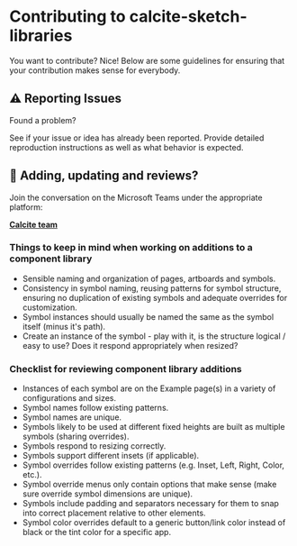 # Contributing to calcite-sketch-libraries

You want to contribute? Nice! Below are some guidelines for ensuring that your contribution makes sense for everybody.

## ⚠ Reporting Issues

Found a problem?

See if your issue or idea has already been reported.
Provide detailed reproduction instructions as well as what behavior is expected.

## 📝 Adding, updating and reviews?

Join the conversation on the Microsoft Teams under the appropriate platform:

**[Calcite team](https://teams.microsoft.com/l/team/19%3a3ce5ad449cba48958db154459f5a9a8f%40thread.skype/conversations?groupId=56fae21a-9407-4943-859f-a9bfcf0bbad3&tenantId=aee6e3c9-711e-4c7c-bd27-04f2307db20d)**


### Things to keep in mind when working on additions to a component library

- Sensible naming and organization of pages, artboards and symbols.
- Consistency in symbol naming, reusing patterns for symbol structure, ensuring no duplication of existing symbols and adequate overrides for customization.
- Symbol instances should usually be named the same as the symbol itself (minus it's path).
- Create an instance of the symbol - play with it, is the structure logical / easy to use? Does it respond appropriately when resized?

### Checklist for reviewing component library additions

- Instances of each symbol are on the Example page(s) in a variety of configurations and sizes.
- Symbol names follow existing patterns.
- Symbol names are unique.
- Symbols likely to be used at different fixed heights are built as multiple symbols (sharing overrides).
- Symbols respond to resizing correctly.
- Symbols support different insets (if applicable).
- Symbol overrides follow existing patterns (e.g. Inset, Left, Right, Color, etc.).
- Symbol override menus only contain options that make sense (make sure override symbol dimensions are unique).
- Symbols include padding and separators necessary for them to snap into correct placement relative to other elements.
- Symbol color overrides default to a generic button/link color instead of black or the tint color for a specific app.